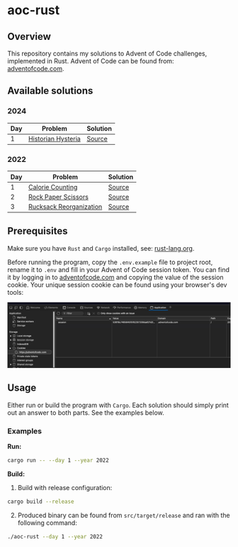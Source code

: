 # aoc-rust

## Overview

This repository contains my solutions to Advent of Code challenges, implemented in Rust. Advent of Code can be found from: [adventofcode.com](https://adventofcode.com/).

## Available solutions

### 2024

| Day | Problem                                                   | Solution                              |
| --- | --------------------------------------------------------- | ------------------------------------- |
| 1   | [Historian Hysteria](https://adventofcode.com/2024/day/1) | [Source](src/year_2022/day_1_2024.rs) |

### 2022

| Day | Problem                                                        | Solution                              |
| --- | -------------------------------------------------------------- | ------------------------------------- |
| 1   | [Calorie Counting](https://adventofcode.com/2022/day/1)        | [Source](src/year_2022/day_1_2022.rs) |
| 2   | [Rock Paper Scissors](https://adventofcode.com/2022/day/2)     | [Source](src/year_2022/day_2_2022.rs) |
| 3   | [Rucksack Reorganization](https://adventofcode.com/2022/day/3) | [Source](src/year_2022/day_3_2022.rs) |

## Prerequisites

Make sure you have `Rust` and `Cargo` installed, see: [rust-lang.org](https://www.rust-lang.org/tools/install).

Before running the program, copy the `.env.example` file to project root, rename it to `.env` and fill in your Advent of Code session token. You can find it by logging in to [adventofcode.com](https://adventofcode.com/) and copying the value of the session cookie. Your unique session cookie can be found using your browser's dev tools:

![AOC_SESSION_TOKEN](assets/session_token.png)

## Usage

Either run or build the program with `Cargo`. Each solution should simply print out an answer to both parts. See the examples below.

### Examples

**Run:**

```sh
cargo run -- --day 1 --year 2022
```

**Build:**

1. Build with release configuration:

```sh
cargo build --release
```

2. Produced binary can be found from `src/target/release` and ran with the following command:

```sh
./aoc-rust --day 1 --year 2022
```
